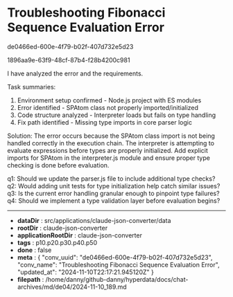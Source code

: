# Troubleshooting Fibonacci Sequence Evaluation Error

de0466ed-600e-4f79-b02f-407d732e5d23

1896aa9e-63f9-48cf-87b4-f28b4200c981

 I have analyzed the error and the requirements.

Task summaries:
1. Environment setup confirmed - Node.js project with ES modules
2. Error identified - SPAtom class not properly imported/initialized  
3. Code structure analyzed - Interpreter loads but fails on type handling
4. Fix path identified - Missing type imports in core parser logic

Solution:
The error occurs because the SPAtom class import is not being handled correctly in the execution chain. The interpreter is attempting to evaluate expressions before types are properly initialized. Add explicit imports for SPAtom in the interpreter.js module and ensure proper type checking is done before evaluation.

q1: Should we update the parser.js file to include additional type checks?
q2: Would adding unit tests for type initialization help catch similar issues?
q3: Is the current error handling granular enough to pinpoint type failures?
q4: Should we implement a type validation layer before evaluation begins?

---

* **dataDir** : src/applications/claude-json-converter/data
* **rootDir** : claude-json-converter
* **applicationRootDir** : claude-json-converter
* **tags** : p10.p20.p30.p40.p50
* **done** : false
* **meta** : {
  "conv_uuid": "de0466ed-600e-4f79-b02f-407d732e5d23",
  "conv_name": "Troubleshooting Fibonacci Sequence Evaluation Error",
  "updated_at": "2024-11-10T22:17:21.945120Z"
}
* **filepath** : /home/danny/github-danny/hyperdata/docs/chat-archives/md/de04/2024-11-10_189.md